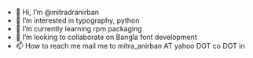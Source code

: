 - 👋 Hi, I’m @mitradranirban
- 👀 I’m interested in typography, python
- 🌱 I’m currently learning rpm packaging 
- 💞️ I’m looking to collaborate on Bangla font development
- 📫 How to reach me mail me to mitra_anirban AT yahoo DOT co DOT in

<!---
mitradranirban/mitradranirban is a ✨ special ✨ repository because its `README.md` (this file) appears on your GitHub profile.
You can click the Preview link to take a look at your changes.
--->
